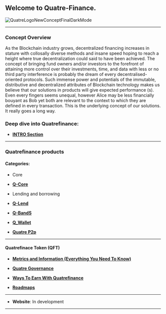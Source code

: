 ## Welcome to Quatre-Finance.

![QuatreLogoNewConceptFinalDarkMode](https://user-images.githubusercontent.com/87430168/138262952-b13aef3e-365a-4690-81d7-ded3458aa706.png)

---------------------------------------------

### Concept Overview

As the Blockchain industry grows, decentralized financing increases in stature with collosally diverse methods and insane speed hoping to reach a height where true decentralization could said to have been achieved. The concept of bringing fund owners and/or investors to the forefront of attaining more control over their investments, time, and data with less or no third party interference is probably the dream of every decentralised-oriented protocols. Such immense power and potentials of the immutable, distributive and decentralized attributes of Blockchain technology makes us believe that our solutions in products will give expected performance (s). Even every fingers seems unequal, however Alice may be less financially bouyant as Bob yet both are relevant to the context to which they are defined in every transaction. This is the underlying concept of our solutions. It really goes a long way. 

### Deep dive into Quatrefinance:

- **[INTRO Section](https://github.com/Quatre-Finance/Q-paper/blob/main/INTRO.md#what-is-quatre-finance)**

-----------------

### Quatrefinance products

#### Categories: 

- Core

 - **[Q-Core](https://github.com/Quatre-Finance/Q-paper/blob/main/q_core/Q_core.md#)**

- Lending and borrowing
 - **[Q-Lend](https://github.com/Quatre-Finance/Q-paper/blob/main/q_lend/QLend.md#quatre-landb-q-landb)**

 - **[Q-BandS](https://github.com/Quatre-Finance/Q-paper/blob/main/q_bands/Q_bands.md#quatre-buy-and-sell-q-bands)**
 - **[Q_Wallet](https://github.com/Quatre-Finance/Q-paper/blob/main/q_wallet/Q_Wallet.md#quatre-wallet-q-wallet)**

 - **[Quatre P2p](https://github.com/Quatre-Finance/Q-paper/blob/main/q_p2p/Q_p2p.md#quatre-p2p-q-native)**
------------------------------

#### Quatrefinace Token (QFT)
- **[Metrics and Information (Everything You Need To Know)](https://github.com/Quatre-Finance/Q-paper/blob/main/q_farm/Farm.md#the-farmer)**



- **[Quatre Governance](https://github.com/Quatre-Finance/Q-paper/blob/main/quatre_gov/Q_Master.md#quatre-governance)**

- **[Ways To Earn With Quatrefinance](https://github.com/Quatre-Finance/Q-paper/blob/main/wayToEarn.md#ways-to-earn-with-quatre-finance)**

- **[Roadmaps](https://github.com/Quatre-Finance/Q-paper/tree/main/roadmaps#roadmaps)**


--------------------
- **Website**: In development
--------------------------------------

<!-- ### HOW TO CONTRIBUTE TO THIS DOCUMENT

Available shortly! -->
